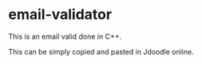 # email-validator
This is an email valid done in C++. 


This can be simply copied and pasted in Jdoodle online.
